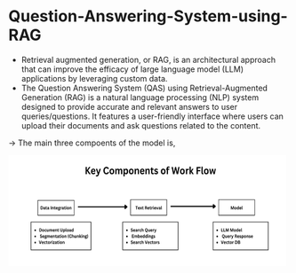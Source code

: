 # Question-Answering-System-using-RAG
- Retrieval augmented generation, or RAG, is an architectural approach that can improve the efficacy of large language model (LLM) applications by leveraging custom data.
- The Question Answering System (QAS) using Retrieval-Augmented Generation (RAG) is a natural language processing (NLP) system designed to provide accurate and relevant answers to user queries/questions. It features a user-friendly interface where users can upload their documents and ask questions related to the content.

-> The main three compoents of the model is, 

<img src="https://github.com/DineshkumarL-07/Question-Answering-System-using-RAG/blob/main/images/Screenshot%202024-05-04%20083949.png" alt="GitHub Logo" width="500" height="200">


